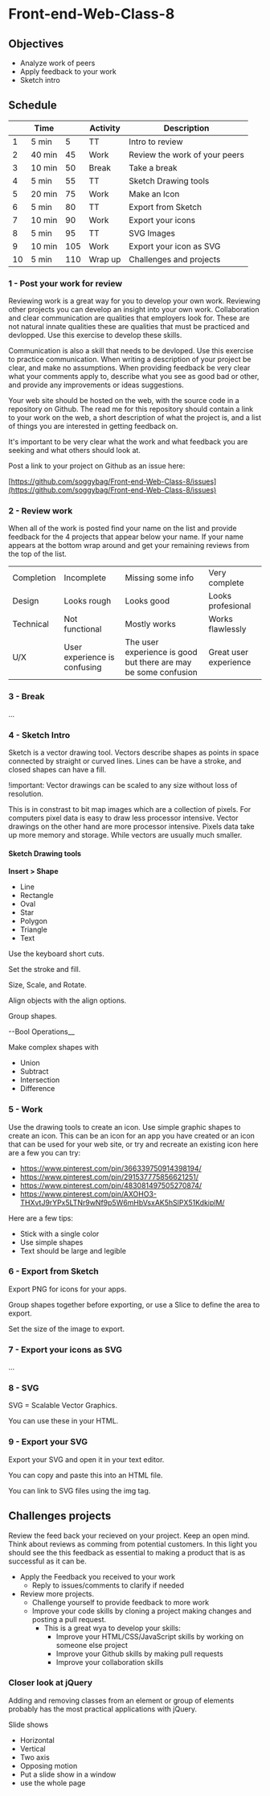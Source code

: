 # Front-end-Web-Class-8

## Objectives

- Analyze work of peers 
- Apply feedback to your work
- Sketch intro 

## Schedule

|   | Time |    | Activity    | Description                         |
|---|------|----|-------------|-------------------------------------|
| 1 | 5 min|  5 | TT          | Intro to review                     |
| 2 |40 min| 45 | Work        | Review the work of your peers       |
| 3 |10 min| 50 | Break       | Take a break                        |
| 4 | 5 min| 55 | TT          | Sketch Drawing tools                |
| 5 |20 min| 75 | Work        | Make an Icon                        |
| 6 | 5 min| 80 | TT          | Export from Sketch                  |
| 7 |10 min| 90 | Work        | Export your icons                   |
| 8 | 5 min| 95 | TT          | SVG Images                          |
| 9 |10 min|105 | Work        | Export your icon as SVG             |
|10 | 5 min|110 | Wrap up     | Challenges and projects             |

### 1 - Post your work for review

Reviewing work is a great way for you to develop your own work. 
Reviewing other projects you can develop an insight into your own work. 
Collaboration and clear communication are qualities that employers look for. 
These are not natural innate qualities these are qualities that must be practiced and devlopped. 
Use this exercise to develop these skills. 

Communication is also a skill that needs to be devloped.
Use this exercise to practice communication. 
When writing a description of your project be clear, and make no assumptions. 
When providing feedback be very clear what your comments apply to, 
describe what you see as good bad or other, and provide any improvements or 
ideas suggestions. 

Your web site should be hosted on the web, with the source code in a repository on Github. 
The read me for this repository should contain a link to your work on the web,
a short description of what the project is, and a list of things you are interested in getting feedback on.

It's important to be very clear what the work and what feedback you are 
seeking and what others should look at. 

Post a link to your project on Github as an issue here: 

[https://github.com/soggybag/Front-end-Web-Class-8/issues](https://github.com/soggybag/Front-end-Web-Class-8/issues)

### 2 -  Review work

When all of the work is posted find your name on the list and provide 
feedback for the 4 projects that appear below your name. If your name appears 
at the bottom wrap around and get your remaining reviews from the top of the list.
 
|            |            |                   |               | 
|------------|------------|-------------------|---------------|
| Completion | Incomplete | Missing some info | Very complete |
| Design     | Looks rough| Looks good        | Looks profesional |
| Technical  | Not functional|  Mostly works | Works flawlessly |
| U/X        | User experience is confusing| The user experience is good but there are may be some confusion | Great user experience |

### 3 - Break 

...

### 4 - Sketch Intro 

Sketch is a vector drawing tool. Vectors describe shapes as points in space
connected by straight or curved lines. Lines can be have a stroke, and closed 
shapes can have a fill. 

!important: Vector drawings can be scaled to any size without loss of resolution. 

This is in constrast to bit map images which are a collection of pixels. 
For computers pixel data is easy to draw less processor intensive. 
Vector drawings on the other hand are more processor intensive. 
Pixels data take up more memory and storage. While vectors are usually 
much smaller. 

#### Sketch Drawing tools

__Insert > Shape__

- Line
- Rectangle 
- Oval 
- Star 
- Polygon
- Triangle 
- Text

Use the keyboard short cuts.

Set the stroke and fill. 

Size, Scale, and Rotate. 

Align objects with the align options. 

Group shapes. 

--Bool Operations__

Make complex shapes with

- Union
- Subtract
- Intersection
- Difference

### 5 - Work

Use the drawing tools to create an icon. Use simple graphic shapes to create 
an icon. This can be an icon for an app you have created or an icon that can 
be used for your web site, or try and recreate an existing icon here are a 
few you can try: 

- https://www.pinterest.com/pin/366339750914398194/
- https://www.pinterest.com/pin/291537775856621251/
- https://www.pinterest.com/pin/483081497505270874/
- https://www.pinterest.com/pin/AXOHO3-THXvtJ9rYPx5LTNr9wNf9p5W6mHbVsxAK5hSlPX51KdkiplM/

Here are a few tips: 

- Stick with a single color
- Use simple shapes 
- Text should be large and legible

### 6 - Export from Sketch 

Export PNG for icons for your apps.

Group shapes together before exporting, or use a Slice to define the area to 
export. 

Set the size of the image to export. 

### 7 - Export your icons as SVG

...

### 8 - SVG

SVG = Scalable Vector Graphics.

You can use these in your HTML. 

### 9 - Export your SVG 

Export your SVG and open it in your text editor. 

You can copy and paste this into an HTML file. 

You can link to SVG files using the img tag. 

## Challenges projects

Review the feed back your recieved on your project. Keep an open mind. 
Think about reviews as comming from potential customers. In this light 
you should see the this feedback as essential to making a product that 
is as successful as it can be. 

- Apply the Feedback you received to your work
    - Reply to issues/comments to clarify if needed
- Review more projects.
    - Challenge yourself to provide feedback to more work
    - Improve your code skills by cloning a project making changes and posting a pull request.
        - This is a great wya to develop your skills: 
            - Improve your HTML/CSS/JavaScript skills by working on someone else project
            - Improve your Github skills by making pull requests
            - Improve your collaboration skills












### Closer look at jQuery

Adding and removing classes from an element or group of elements 
probably has the most practical applications with jQuery.



Slide shows 

- Horizontal 
- Vertical 
- Two axis
- Opposing motion
- Put a slide show in a window
- use the whole page
